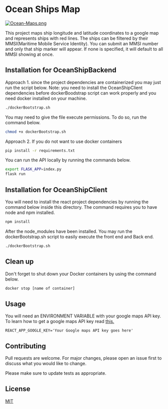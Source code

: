 # Ocean Ships Map
[![Ocean-Maps.png](https://i.postimg.cc/GhqZ1W0Y/Ocean-Maps.png)](https://postimg.cc/6y4Hr1p5)

This project maps ship longitude and latitude coordinates to a google map and represents ships with red lines. The ships can be filtered by their MMSI(Maritime Mobile Service Identity). You can submit an MMSI number and only that ship marker will appear. If none is specified, it will default to all MMSI showing at once.

## Installation for OceanShipBackend
Approach 1.
since the project dependencies are containerized you may just run the script below. Note: you need to install the OceanShipClient dependencies before dockerBoodstrap script can work properly and you need docker installed on your machine.

```bash
./dockerBootstrap.sh
```
You may need to give the file execute permissions. To do so, run the command below.
```bash
chmod +x dockerBootstrap.sh

```
Approach 2.
If you do not want to use docker containers
```bash
pip install -r requirements.txt
```
You can run the API locally by running the commands below.
```bash
export FLASK_APP=index.py
flask run

```

## Installation for OceanShipClient
You will need to install the react project dependencies by running the command below inside this directory. The command requires you to have node and npm installed.

```bash
npm install
```
After the node_modules have been installed. You may run the dockerBootstrap.sh script to easily execute the front end and Back end.
```bash
./dockerBootstrap.sh
```
## Clean up
Don't forget to shut down your Docker containers by using the command below.

```bash
docker stop [name of container]
```

## Usage
You will need an ENVIRONMENT VARIABLE with your google maps API key. To learn how to get a google maps API key read 
[this.](https://developers.google.com/maps/documentation/javascript/get-api-key)
```.env
REACT_APP_GOOGLE_KEY='Your Google maps API key goes here'
```

## Contributing
Pull requests are welcome. For major changes, please open an issue first to discuss what you would like to change.

Please make sure to update tests as appropriate.

## License
[MIT](https://choosealicense.com/licenses/mit/)